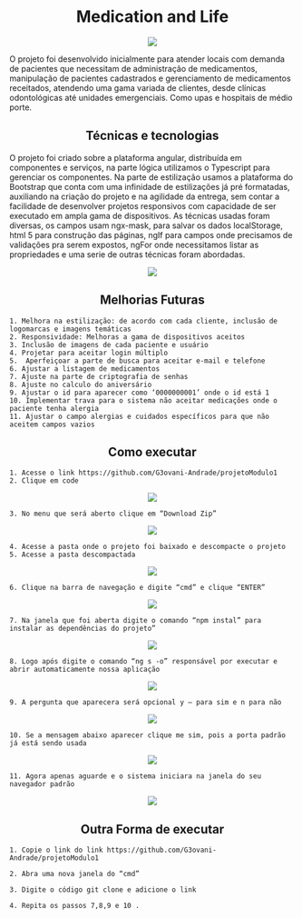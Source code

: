 <h1 align="center">Medication and Life</h1>
<div align="center">
  <img src="https://drive.google.com/file/d/1jkgq1Ojs-fMGvrUG0YBtdrlxChPWVO1K/view?usp=sharing" />
</div>


O projeto foi desenvolvido inicialmente para atender locais com demanda de pacientes que necessitam de administração de medicamentos, manipulação de pacientes cadastrados e gerenciamento de medicamentos receitados, atendendo uma gama variada de clientes, desde clínicas odontológicas até unidades emergenciais. Como upas e hospitais de médio porte.

<h2 align="center">Técnicas e tecnologias</h2>

O projeto foi criado sobre a plataforma angular, distribuída em componentes e serviços, na parte lógica utilizamos o Typescript para gerenciar os componentes. Na parte de estilização usamos a plataforma do Bootstrap que conta com uma infinidade de estilizações já pré formatadas, auxiliando na criação do projeto e na agilidade da entrega, sem contar a facilidade de desenvolver projetos responsivos com capacidade de ser executado em ampla gama de dispositivos.
As técnicas usadas foram diversas, os campos usam ngx-mask, para salvar os dados localStorage, html 5 para construção das páginas, ngIf para campos onde precisamos de validações pra serem expostos, ngFor onde necessitamos listar as propriedades e uma serie de outras técnicas foram abordadas.

<div align="center">
  <img src="https://user-images.githubusercontent.com/124536228/233807870-75c107d3-0da7-4379-a3b5-ebfe85230ca0.png" />
</div>

<h2 align="center">Melhorias Futuras</h2>

    1. Melhora na estilização: de acordo com cada cliente, inclusão de logomarcas e imagens temáticas
    2. Responsividade: Melhoras a gama de dispositivos aceitos
    3. Inclusão de imagens de cada paciente e usuário
    4. Projetar para aceitar login múltiplo
    5.  Aperfeiçoar a parte de busca para aceitar e-mail e telefone
    6. Ajustar a listagem de medicamentos
    7. Ajuste na parte de criptografia de senhas
    8. Ajuste no calculo do aniversário
    9. Ajustar o id para aparecer como ‘0000000001’ onde o id está 1
    10. Implementar trava para o sistema não aceitar medicações onde o paciente tenha alergia
    11. Ajustar o campo alergias e cuidados específicos para que não aceitem campos vazios

<h2 align="center">Como executar</h2>

    1. Acesse o link https://github.com/G3ovani-Andrade/projetoModulo1
    2. Clique em code

  <div align="center">
    <img src="https://user-images.githubusercontent.com/124536228/233808201-08ccfaed-cdc6-4fb5-b91c-bcd6606196ff.png" />
  </div>
       
    3. No menu que será aberto clique em “Download Zip”
  <div align="center">
    <img src="https://user-images.githubusercontent.com/124536228/233808230-74b77665-cacd-4e12-8d4e-5cfd32048f9a.png" />
  </div>

    4. Acesse a pasta onde o projeto foi baixado e descompacte o projeto
    5. Acesse a pasta descompactada
  <div align="center">
    <img src="https://user-images.githubusercontent.com/124536228/233808262-eba519f5-56c0-4d12-89bb-244cbf2de04f.png" />
  </div>

    6. Clique na barra de navegação e digite “cmd” e clique “ENTER”
  <div align="center">
    <img src="https://user-images.githubusercontent.com/124536228/233808281-a4ad21e5-8397-4ecf-bfad-1e6d7918d225.png" />
  </div>

    7. Na janela que foi aberta digite o comando “npm instal” para instalar as dependências do projeto”
  <div align="center">
    <img src="https://user-images.githubusercontent.com/124536228/233808299-f788a9a2-5905-4874-b56c-5ee0f9fa5717.png" />
  </div>

    8. Logo após digite o comando “ng s -o” responsável por executar e abrir automaticamente nossa aplicação
  <div align="center">
    <img src="https://user-images.githubusercontent.com/124536228/233808319-c5251053-2e90-4155-984b-8c23724ce043.png" />
  </div>

    9. A pergunta que aparecera será opcional y – para sim e n para não
  <div align="center">
    <img src="https://user-images.githubusercontent.com/124536228/233808337-de5cd110-3635-4b72-8b9f-8559bd322b4f.png" />
  </div>

    10. Se a mensagem abaixo aparecer clique me sim, pois a porta padrão já está sendo usada
  <div align="center">
    <img src="https://user-images.githubusercontent.com/124536228/233808361-21989c78-3a39-4b09-a249-a4c3b152ebde.png" />
  </div>

    11. Agora apenas aguarde e o sistema iniciara na janela do seu navegador padrão
  <div align="center">
    <img src="https://user-images.githubusercontent.com/124536228/233808374-c587e944-b151-4ec2-bb44-1f4c557dc190.png" />
  </div>

<h2 align="center">Outra Forma de executar</h2>

    1. Copie o link do link https://github.com/G3ovani-Andrade/projetoModulo1

    2. Abra uma nova janela do “cmd”

    3. Digite o código git clone e adicione o link

    4. Repita os passos 7,8,9 e 10 .
